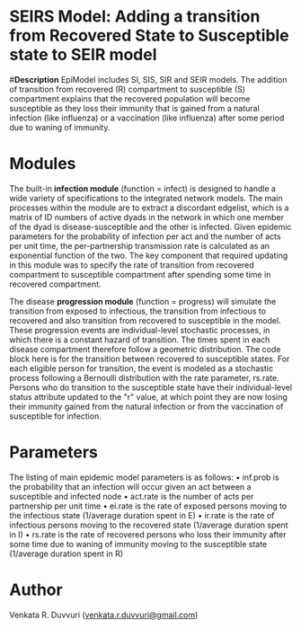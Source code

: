 # **SEIRS Model: Adding a transition from Recovered State to Susceptible state to SEIR model** 

#**Description**
EpiModel includes SI, SIS, SIR and SEIR models. The addition of transition from recovered (R) compartment to susceptible (S) compartment explains that the recovered population will become susceptible as they loss their immunity that is gained from a natural infection (like influenza) or a vaccination (like influenza) after some period due to waning of immunity.

# **Modules**
The built-in **infection module** (function = infect) is designed to handle a wide variety of specifications to the integrated network models. The main processes within the module are to extract a discordant edgelist, which is a matrix of ID numbers of active dyads in the network in which one member of the dyad is disease-susceptible and the other is infected. Given epidemic parameters for the probability of infection per act and the number of acts per unit time, the per-partnership transmission rate is calculated as an exponential function of the two. The key component that required updating in this module was to specify the rate of transition from recovered compartment to susceptible compartment after spending some time in recovered compartment. 

The disease **progression module** (function = progress) will simulate the transition from exposed to infectious, the transition from infectious to recovered and also transition from recovered to susceptible in the model. These progression events are individual-level stochastic processes, in which there is a constant hazard of transition. The times spent in each disease compartment therefore follow a geometric distribution. The code block here is for the transition between recovered to susceptible states. For each eligible person for transition, the event is modeled as a stochastic process following a Bernoulli distribution with the rate parameter, rs.rate. Persons who do transition to the susceptible state have their individual-level status attribute updated to the "r" value, at which point they are now losing their immunity gained from the natural infection or from the vaccination of susceptible for infection.

# **Parameters**
The listing of main epidemic model parameters is as follows:
•	inf.prob is the probability that an infection will occur given an act between a susceptible and infected node
•	act.rate is the number of acts per partnership per unit time
•	ei.rate is the rate of exposed persons moving to the infectious state (1/average duration spent in E)
•	ir.rate is the rate of infectious persons moving to the recovered state (1/average duration spent in I)
•	rs.rate is the rate of recovered persons who loss their immunity after some time due to waning of immunity moving to the susceptible state (1/average duration spent in R) 

# **Author**
Venkata R. Duvvuri (venkata.r.duvvuri@gmail.com)
